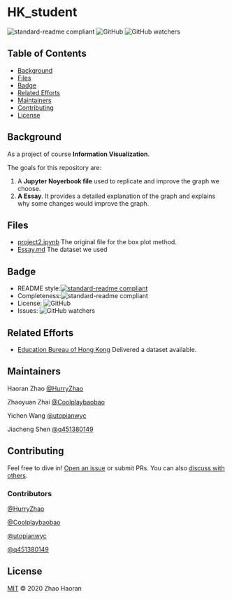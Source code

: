 # HK_student

 ![standard-readme compliant](https://img.shields.io/badge/complete-100%25-green) ![GitHub](https://img.shields.io/github/license/HurryZhao/boxplot) ![GitHub watchers](https://img.shields.io/github/watchers/HurryZhao/boxplot?style=social)

## Table of Contents

- [Background](#background)
- [Files](#files)
- [Badge](#badge)
- [Related Efforts](#related-efforts)
- [Maintainers](#maintainers)
- [Contributing](#contributing)
- [License](#license)

## Background

As a project of course **Information Visualization**.

The goals for this repository are:

1. A **Jupyter Noyerbook file** used to replicate and improve the graph we choose.
2. **A Essay**. It provides a detailed explanation of the graph and explains why some changes would improve the graph.

## Files

- [project2.ipynb](project2.ipynb) The original file for the box plot method.
- [Essay.md](Essay.md) The dataset we used

## Badge

- README style:[![standard-readme compliant](https://img.shields.io/badge/readme%20style-standard-brightgreen.svg?style=flat-square)](https://github.com/RichardLitt/standard-readme)
- Completeness:![standard-readme compliant](https://img.shields.io/badge/complete-100%25-green)
- License: ![GitHub](https://img.shields.io/github/license/HurryZhao/boxplot)
- Issues: ![GitHub watchers](https://img.shields.io/github/issues/HurryZhao/HK_student)

## Related Efforts

- [Education Bureau of Hong Kong](https://www.edb.gov.hk/en/about-edb/info/welcome/index.html) Delivered a dataset available.

## Maintainers

Haoran Zhao [@HurryZhao](https://github.com/HurryZhao)

Zhaoyuan Zhai [@Coolplaybaobao](https://github.com/Coolplaybaobao)

Yichen Wang [@utopianwyc](https://github.com/utopianwyc)

Jiacheng Shen [@q451380149](https://github.com/q451380149)

## Contributing

Feel free to dive in! [Open an issue](https://github.com/HurryZhao/HK_student/issues/new) or submit PRs.
You can also [discuss with others](https://github.com/HurryZhao/HK_student/discussions).

### Contributors

[@HurryZhao](https://github.com/HurryZhao)

[@Coolplaybaobao](https://github.com/Coolplaybaobao)

[@utopianwyc](https://github.com/utopianwyc)

[@q451380149](https://github.com/q451380149)

## License

[MIT](LICENSE) © 2020 Zhao Haoran
